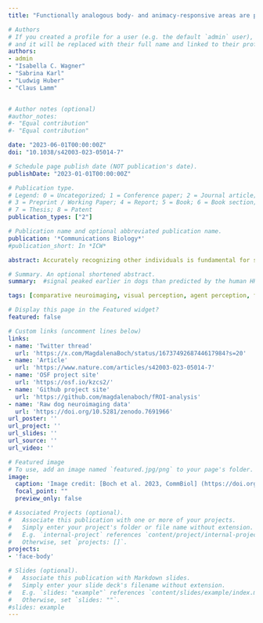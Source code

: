 ```yaml
---
title: "Functionally analogous body- and animacy-responsive areas are present in the dog (Canis familiaris) and human occipito-temporal lobe"

# Authors
# If you created a profile for a user (e.g. the default `admin` user), write the username (folder name) here 
# and it will be replaced with their full name and linked to their profile.
authors: 
- admin
- "Isabella C. Wagner"
- "Sabrina Karl"
- "Ludwig Huber"
- "Claus Lamm"


# Author notes (optional)
#author_notes:
#- "Equal contribution"
#- "Equal contribution"

date: "2023-06-01T00:00:00Z"
doi: "10.1038/s42003-023-05014-7"

# Schedule page publish date (NOT publication's date).
publishDate: "2023-01-01T00:00:00Z"

# Publication type.
# Legend: 0 = Uncategorized; 1 = Conference paper; 2 = Journal article;
# 3 = Preprint / Working Paper; 4 = Report; 5 = Book; 6 = Book section;
# 7 = Thesis; 8 = Patent
publication_types: ["2"]

# Publication name and optional abbreviated publication name.
publication: '*Communications Biology*'
#publication_short: In *ICW*

abstract: Accurately recognizing other individuals is fundamental for successful social interactions. While the neural underpinnings of this skill have been studied extensively in humans, less is known about the evolutionary origins of the brain areas specialized for recognising faces or bodies. Studying dogs (Canis familiaris), a non-primate species with the ability to perceive faces and bodies similarly to humans, promises insights into how visuo-social perception has evolved in mammals. We investigated the neural correlates of face and body perception in dogs (N = 15) and humans (N = 40) using functional MRI. Combining uni- and multivariate analysis approaches, we identified activation levels and patterns that suggested potentially homologous occipito-temporal brain regions in both species responding to faces and bodies compared to inanimate objects. Crucially, only human brain regions showed activation differences between faces and bodies and partly responded more strongly to humans compared to dogs. Moreover, only dogs represented both faces and dog bodies in olfactory regions. Overall, these findings advance our understanding of the similarities and differences in brain function between two phylogenetically distant mammal species. This likely reflects differences in the perceptual systems these species rely on to recognize others, and provides important insights into the foundations of social cognition and behaviour.

# Summary. An optional shortened abstract.
summary:  #signal peaked earlier in dogs than predicted by the human HRF.

tags: [comparative neuroimaging, visual perception, agent perception, faces, bodies, dogs, humans]

# Display this page in the Featured widget?
featured: false

# Custom links (uncomment lines below)
links:
- name: 'Twitter thread'
  url: 'https://x.com/MagdalenaBoch/status/1673749268744617984?s=20'
- name: 'Article'
  url: 'https://www.nature.com/articles/s42003-023-05014-7'
- name: 'OSF project site'
  url: 'https://osf.io/kzcs2/'
- name: 'Github project site'
  url: 'https://github.com/magdalenaboch/fROI-analysis'
- name: 'Raw dog neuroimaging data'
  url: 'https://doi.org/10.5281/zenodo.7691966'
url_poster: ''
url_project: ''
url_slides: ''
url_source: ''
url_video: ''

# Featured image
# To use, add an image named `featured.jpg/png` to your page's folder. 
image:
  caption: 'Image credit: [Boch et al. 2023, CommBiol] (https://doi.org/10.1038/s42003-023-05014-7)'
  focal_point: ""
  preview_only: false

# Associated Projects (optional).
#   Associate this publication with one or more of your projects.
#   Simply enter your project's folder or file name without extension.
#   E.g. `internal-project` references `content/project/internal-project/index.md`.
#   Otherwise, set `projects: []`.
projects:
- 'face-body'

# Slides (optional).
#   Associate this publication with Markdown slides.
#   Simply enter your slide deck's filename without extension.
#   E.g. `slides: "example"` references `content/slides/example/index.md`.
#   Otherwise, set `slides: ""`.
#slides: example
---
```



